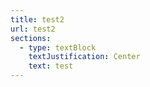 ```yaml
---
title: test2
url: test2
sections:
  - type: textBlock
    textJustification: Center
    text: test
---
```


